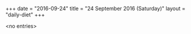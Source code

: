 +++
date = "2016-09-24"
title = "24 September 2016 (Saturday)"
layout = "daily-diet"
+++


\<no entries\>
